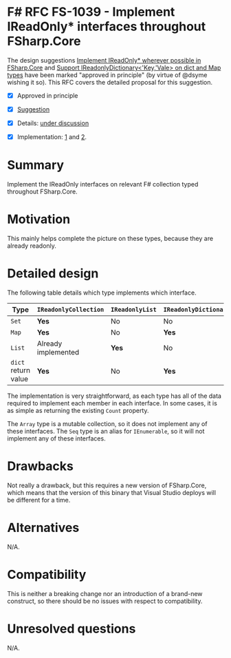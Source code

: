# F# RFC FS-1039 - Implement IReadOnly* interfaces throughout FSharp.Core

The design suggestions [Implement IReadOnly* wherever possible in FSharp.Core](https://github.com/Microsoft/visualfsharp/issues/3999#issuecomment-346435080) and [Support IReadonlyDictionary<'Key,'Vale> on dict and Map types](https://github.com/fsharp/fslang-suggestions/issues/622) have been marked "approved in principle" (by virtue of @dsyme wishing it so). This RFC covers the detailed proposal for this suggestion.

* [x] Approved in principle
* [x] [Suggestion](https://github.com/Microsoft/visualfsharp/issues/3999#issuecomment-346435080)
* [x] Details: [under discussion](https://github.com/fsharp/FSharpLangDesign/issues/FILL-ME-IN)
* [x] Implementation: [1](https://github.com/Microsoft/visualfsharp/pull/4014) and [2](https://github.com/Microsoft/visualfsharp/pull/3988).


# Summary
[summary]: #summary

Implement the IReadOnly interfaces on relevant F# collection typed throughout FSharp.Core.

# Motivation
[motivation]: #motivation

This mainly helps complete the picture on these types, because they are already readonly.

# Detailed design
[design]: #detailed-design

The following table details which type implements which interface.

|Type|`IReadonlyCollection`|`IReadonlyList`|`IReadonlyDictionary`|
|----|---------------------|---------------|---------------------|
|`Set`|**Yes**|No|No|
|`Map`|**Yes**|No|**Yes**|
|`List`|Already implemented|**Yes**|No|
|`dict` return value|**Yes**|No|**Yes**|

The implementation is very straightforward, as each type has all of the data required to implement each member in each interface.  In some cases, it is as simple as returning the existing `Count` property.

The `Array` type is a mutable collection, so it does not implement any of these interfaces.  The `Seq` type is an alias for `IEnumerable`, so it will not implement any of these interfaces.

# Drawbacks
[drawbacks]: #drawbacks

Not really a drawback, but this requires a new version of FSharp.Core, which means that the version of this binary that Visual Studio deploys will be different for a time.

# Alternatives
[alternatives]: #alternatives

N/A.

# Compatibility
[compatibility]: #compatibility

This is neither a breaking change nor an introduction of a brand-new construct, so there should be no issues with respect to compatibility.


# Unresolved questions
[unresolved]: #unresolved-questions

N/A.
